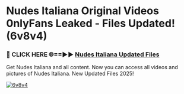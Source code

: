 # Nudes Italiana Original Videos 0nlyFans Leaked - Files Updated! (6v8v4)

<h3>🔴 CLICK HERE 🌐==►► <a href="https://tinyurl.com/y5r63du9" rel="nofollow">Nudes Italiana Updated Files</a></h3>

Get Nudes Italiana and all content. Now you can access all videos and pictures of Nudes Italiana. New Updated Files 2025!

[![6v8v4](https://i.imgur.com/UVo9nyh.gif)](https://tinyurl.com/y5r63du9)